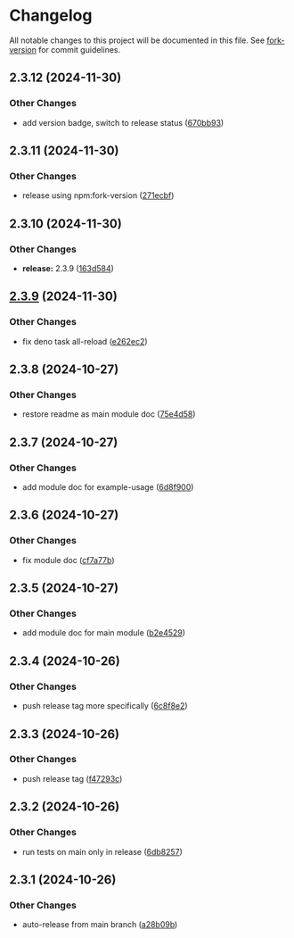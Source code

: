 # Changelog

All notable changes to this project will be documented in this file. See
[fork-version](https://github.com/eglavin/fork-version) for commit guidelines.

## 2.3.12 (2024-11-30)

### Other Changes

- add version badge, switch to release status
  ([670bb93](https://github.com/hugojosefson/deno-run-simple/commit/670bb935c265352f09ba807bd3ca29b4617f4afc))

## 2.3.11 (2024-11-30)

### Other Changes

- release using npm:fork-version
  ([271ecbf](https://github.com/hugojosefson/deno-run-simple/commit/271ecbfcc878437a1a476a089f0f4dc71305fc66))

## 2.3.10 (2024-11-30)

### Other Changes

- **release:** 2.3.9
  ([163d584](https://github.com/hugojosefson/deno-run-simple/commit/163d5848a923abf328c5ea0c88f1f927c4a71d84))

## [2.3.9](https://github.com/hugojosefson/deno-run-simple/compare/2.3.8...2.3.9) (2024-11-30)

### Other Changes

- fix deno task all-reload
  ([e262ec2](https://github.com/hugojosefson/deno-run-simple/commit/e262ec2e8f78a4cd7a77bf5b3583901c8d0b03c6))

## 2.3.8 (2024-10-27)

### Other Changes

- restore readme as main module doc
  ([75e4d58](https://github.com/hugojosefson/deno-run-simple/commit/75e4d58a471268beb5b2815cec6fe1a2969c0721))

## 2.3.7 (2024-10-27)

### Other Changes

- add module doc for example-usage
  ([6d8f900](https://github.com/hugojosefson/deno-run-simple/commit/6d8f900281f7e3260154ace2dc944dfb62a38d00))

## 2.3.6 (2024-10-27)

### Other Changes

- fix module doc
  ([cf7a77b](https://github.com/hugojosefson/deno-run-simple/commit/cf7a77bf3631d1999e13acb607a93128eae28db7))

## 2.3.5 (2024-10-27)

### Other Changes

- add module doc for main module
  ([b2e4529](https://github.com/hugojosefson/deno-run-simple/commit/b2e4529a47e5c8f94a8641bb4b7df3e4a70163ce))

## 2.3.4 (2024-10-26)

### Other Changes

- push release tag more specifically
  ([6c8f8e2](https://github.com/hugojosefson/deno-run-simple/commit/6c8f8e2a6c912f6eaa65627c023d9c090dafddc3))

## 2.3.3 (2024-10-26)

### Other Changes

- push release tag
  ([f47293c](https://github.com/hugojosefson/deno-run-simple/commit/f47293c7c4027028d541485bf4d4e8ec679d87da))

## 2.3.2 (2024-10-26)

### Other Changes

- run tests on main only in release
  ([6db8257](https://github.com/hugojosefson/deno-run-simple/commit/6db82574ce1617d0f9f088bc15cd623e5c50d986))

## 2.3.1 (2024-10-26)

### Other Changes

- auto-release from main branch
  ([a28b09b](https://github.com/hugojosefson/deno-run-simple/commit/a28b09bcd252ed55f1595885c66d0cbc4c566226))
